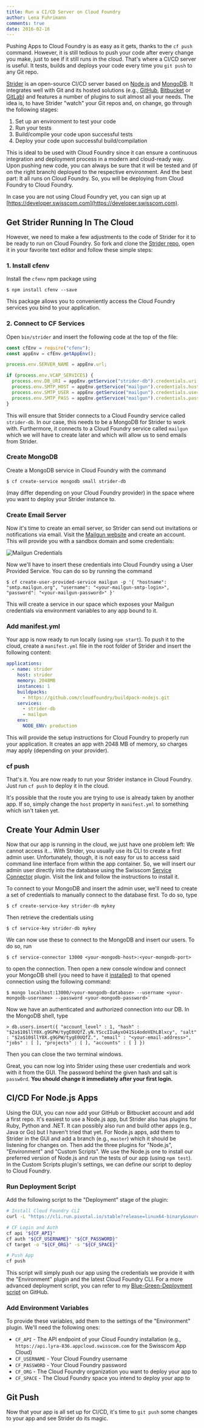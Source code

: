 ```yaml
---
title: Run a CI/CD Server on Cloud Foundry
author: Lena Fuhrimann
comments: true
date: 2016-02-16
---
```


Pushing Apps to Cloud Foundry is as easy as it gets, thanks to the `cf push`
command. However, it is still tedious to push your code after every change you
make, just to see if it still runs in the cloud. That's where a CI/CD server is
useful. It tests, builds and deploys your code every time you `git push` to any
Git repo.

[Strider](https://github.com/strider-cd/strider) is an open-source CI/CD server
based on [Node.js](https://nodejs.org) and [MongoDB](https://mongodb.org). It
integrates well with Git and its hosted solutions (e.g.,
[GitHub](https://github.com), [Bitbucket](https://bitbucket.org) or
[GitLab](https://gitlab.com)) and features a number of plugins to suit almost
all your needs. The idea is, to have Strider "watch" your Git repos and, on
change, go through the following stages:

1. Set up an environment to test your code
2. Run your tests
3. Build/compile your code upon successful tests
4. Deploy your code upon successful build/compilation

This is ideal to be used with Cloud Foundry since it can ensure a continuous
integration and deployment process in a modern and cloud-ready way. Upon pushing
new code, you can always be sure that it will be tested and (if on the right
branch) deployed to the respective environment. And the best part: It all runs
on Cloud Foundry. So, you will be deploying from Cloud Foundry to Cloud Foundry.

In case you are not using Cloud Foundry yet, you can sign up at
[https://developer.swisscom.com](https://developer.swisscom.com).

## Get Strider Running In The Cloud

However, we need to make a few adjustments to the code of Strider for it to be
ready to run on Cloud Foundry. So fork and clone the
[Strider repo](https://github.com/strider-cd/strider), open it in your favorite
text editor and follow these simple steps:

### 1. Install cfenv

Install the `cfenv` npm package using

```shell
$ npm install cfenv --save
```

This package allows you to conveniently access the Cloud Foundry services you
bind to your application.

### 2. Connect to CF Services

Open `bin/strider` and insert the following code at the top of the file:

```javascript
const cfEnv = require("cfenv");
const appEnv = cfEnv.getAppEnv();

process.env.SERVER_NAME = appEnv.url;

if (process.env.VCAP_SERVICES) {
  process.env.DB_URI = appEnv.getService("strider-db").credentials.uri;
  process.env.SMTP_HOST = appEnv.getService("mailgun").credentials.hostname;
  process.env.SMTP_USER = appEnv.getService("mailgun").credentials.username;
  process.env.SMTP_PASS = appEnv.getService("mailgun").credentials.password;
}
```

This will ensure that Strider connects to a Cloud Foundry service called
`strider-db`. In our case, this needs to be a MongoDB for Strider to work with.
Furthermore, it connects to a Cloud Foundry service called `mailgun` which we
will have to create later and which will allow us to send emails from Strider.

### Create MongoDB

Create a MongoDB service in Cloud Foundry with the command

```shell
$ cf create-service mongodb small strider-db
```

(may differ depending on your Cloud Foundry provider) in the space where you
want to deploy your Strider instance to.

### Create Email Server

Now it's time to create an email server, so Strider can send out invitations or
notifications via email. Visit the [Mailgun website](https://www.mailgun.com)
and create an account. This will provide you with a sandbox domain and some
credentials:

![Mailgun Credentials](/images/mailgun.png)

Now we'll have to insert these credentials into Cloud Foundry using a User
Provided Service. You can do so by running the command

```shell
$ cf create-user-provided-service mailgun -p '{ "hostname": "smtp.mailgun.org", "username": "<your-mailgun-smtp-login>", "password": "<your-mailgun-password>" }'
```

This will create a service in our space which exposes your Mailgun credentials
via environment variables to any app bound to it.

### Add manifest.yml

Your app is now ready to run locally (using `npm start`). To push it to the
cloud, create a `manifest.yml` file in the root folder of Strider and insert the
following content:

```yaml
applications:
  - name: strider
    host: strider
    memory: 2048MB
    instances: 1
    buildpacks:
      - https://github.com/cloudfoundry/buildpack-nodejs.git
    services:
      - strider-db
      - mailgun
    env:
      NODE_ENV: production
```

This will provide the setup instructions for Cloud Foundry to properly run your
application. It creates an app with 2048 MB of memory, so charges may apply
(depending on your provider).

### cf push

That's it. You are now ready to run your Strider instance in Cloud Foundry. Just
run `cf push` to deploy it in the cloud.

It's possible that the route you are trying to use is already taken by another
app. If so, simply change the `host` property in `manifest.yml` to something
which isn't taken yet.

## Create Your Admin User

Now that our app is running in the cloud, we just have one problem left: We
cannot access it... With Strider, you usually use its CLI to create a first
admin user. Unfortunately, though, it is not easy for us to access said command
line interface from within the app container. So, we will insert our admin user
directly into the database using the Swisscom
[Service Connector](http://docs.developer.swisscom.com/service-connector/index.html)
plugin. Visit the link and follow the instructions to install it.

To connect to your MongoDB and insert the admin user, we'll need to create a set
of credentials to manually connect to the database first. To do so, type

```shell
$ cf create-service-key strider-db mykey
```

Then retrieve the credentials using

```shell
$ cf service-key strider-db mykey
```

We can now use these to connect to the MongoDB and insert our users. To do so,
run

```shell
$ cf service-connector 13000 <your-mongodb-host>:<your-mongodb-port>
```

to open the connection. Then open a new console window and connect your MongoDB
shell (you need to have it
[installed](https://docs.mongodb.org/manual/installation)) to that opened
connection using the following command:

```shell
$ mongo localhost:13000/<your-mongodb-database> --username <your-mongodb-username> --password <your-mongodb-password>`
```

Now we have an authenticated and authorized connection into our DB. In the
MongoDB shell, type

```shell
> db.users.insert({ "account_level" : 1, "hash" : "$2a$10$llY8X.g9GPW/tygE0UQfZ.yN.YSccIIuAyxO41Si4odoVEhLBlxcy", "salt" : "$2a$10$llY8X.g9GPW/tygE0UQfZ.", "email" : "<your-email-address>", "jobs" : [ ], "projects" : [ ], "accounts" : [ ] })
```

Then you can close the two terminal windows.

Great, you can now log into Strider using these user credentials and work with
it from the GUI. The password behind the given hash and salt is `passw0rd`.
**You should change it immediately after your first login.**

## CI/CD For Node.js Apps

Using the GUI, you can now add your GitHub or Bitbucket account and add a first
repo. It's easiest to use a Node.js app, but Strider also has plugins for Ruby,
Python and .NET. It can possibly also run and build other apps (e.g., Java or
Go) but I haven't tried that yet. For Node.js apps, add them to Strider in the
GUI and add a branch (e.g., `master`) which it should be listening for changes
on. Then add the three plugins for "Node.js", "Environment" and "Custom
Scripts". We use the Node.js one to install our preferred version of Node.js and
run the tests of our app (using `npm test`). In the Custom Scripts plugin's
settings, we can define our script to deploy to Cloud Foundry.

### Run Deployment Script

Add the following script to the "Deployment" stage of the plugin:

```bash
# Install Cloud Foundry CLI
curl -L "https://cli.run.pivotal.io/stable?release=linux64-binary&source=github" | tar -zx

# CF Login and Auth
cf api "${CF_API}"
cf auth "${CF_USERNAME}" "${CF_PASSWORD}"
cf target -o "${CF_ORG}" -s "${CF_SPACE}"

# Push App
cf push
```

This script will simply push our app using the credentials we provide it with
the "Environment" plugin and the latest Cloud Foundry CLI. For a more advanced
deployment script, you can refer to my
[Blue-Green-Deployment script](https://gist.github.com/cloudlena/3eb3c0e2e5e3558d56d1)
on GitHub.

### Add Environment Variables

To provide these variables, add them to the settings of the "Environment"
plugin. We'll need the following ones:

- `CF_API` - The API endpoint of your Cloud Foundry installation (e.g.,
  `https://api.lyra-836.appcloud.swisscom.com` for the Swisscom App Cloud)
- `CF_USERNAME` - Your Cloud Foundry username
- `CF_PASSWORD` - Your Cloud Foundry password
- `CF_ORG` - The Cloud Foundry organization you want to deploy your app to
- `CF_SPACE` - The Cloud Foundry space you intend to deploy your app to

## Git Push

Now that your app is all set up for CI/CD, it's time to `git push` some changes
to your app and see Strider do its magic.
